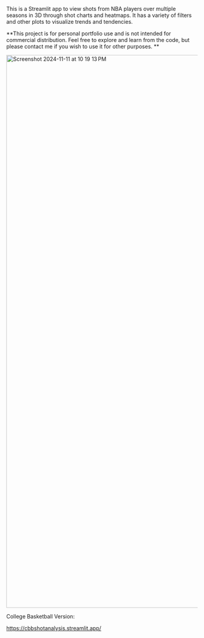This is a Streamlit app to view shots from NBA players over multiple seasons in 3D through shot charts and heatmaps. It has a variety of filters and other plots to visualize trends and tendencies.

**This project is for personal portfolio use and is not intended for commercial distribution. Feel free to explore and learn from the code, but please contact me if you wish to use it for other purposes. **

<img width="1453" alt="Screenshot 2024-11-11 at 10 19 13 PM" src="https://github.com/user-attachments/assets/a078b159-bff5-43f8-b754-625f95da1272">

College Basketball Version:

https://cbbshotanalysis.streamlit.app/
